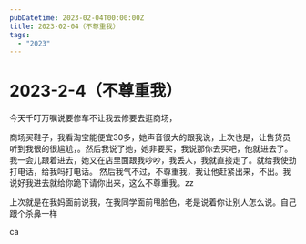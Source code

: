 ```yaml
---
pubDatetime: 2023-02-04T00:00:00Z
title: 2023-02-04（不尊重我）
tags:
  - "2023"
---
```


# 2023-2-4（不尊重我）

今天千叮万嘱说要修车不让我去修要去逛商场，

商场买鞋子，我看淘宝能便宜30多，她声音很大的跟我说，上次也是，让售货员听到我很的很尴尬，。然后我说了她，她非要买，我说那你去买吧，他就进去了。我一会儿跟着进去，她又在店里面跟我吵吵，我丢人，我就直接走了。就给我使劲打电话，给我吗打电话。
然后我气不过，不尊重我，我让他赶紧出来，不出。我说好我进去就给你跪下请你出来，这么不尊重我。zz

上次就是在我妈面前说我，在我同学面前甩脸色，老是说着你让别人怎么说。自己跟个杀鼻一样

ca
